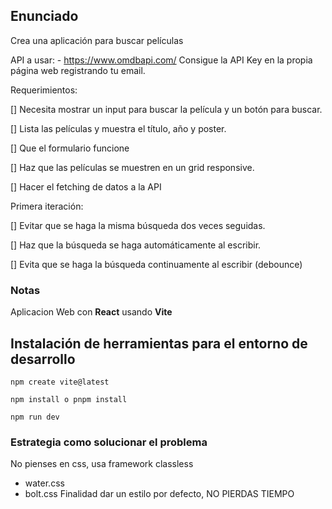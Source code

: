## Enunciado

Crea una aplicación para buscar películas

API a usar: - https://www.omdbapi.com/
Consigue la API Key en la propia página web registrando tu email.

Requerimientos:

[] Necesita mostrar un input para buscar la película y un botón para buscar.

[] Lista las películas y muestra el título, año y poster.

[] Que el formulario funcione

[] Haz que las películas se muestren en un grid responsive.

[] Hacer el fetching de datos a la API

Primera iteración:

[] Evitar que se haga la misma búsqueda dos veces seguidas.

[] Haz que la búsqueda se haga automáticamente al escribir.

[] Evita que se haga la búsqueda continuamente al escribir (debounce)

### Notas
Aplicacion Web con **React** usando **Vite**

## Instalación de herramientas para el entorno de desarrollo

    npm create vite@latest

    npm install o pnpm install

    npm run dev

### Estrategia como solucionar el problema

  No pienses en css, usa framework classless
  - water.css  
  - bolt.css
    Finalidad dar un estilo por defecto, NO PIERDAS TIEMPO